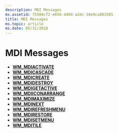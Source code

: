 ```yaml
---
description: MDI Messages
ms.assetid: 75504cf2-e656-440d-a2dc-16e9ca801565
title: MDI Messages
ms.topic: article
ms.date: 05/31/2018
---
```


# MDI Messages

-   [**WM\_MDIACTIVATE**](wm-mdiactivate.md)
-   [**WM\_MDICASCADE**](wm-mdicascade.md)
-   [**WM\_MDICREATE**](wm-mdicreate.md)
-   [**WM\_MDIDESTROY**](wm-mdidestroy.md)
-   [**WM\_MDIGETACTIVE**](wm-mdigetactive.md)
-   [**WM\_MDIICONARRANGE**](wm-mdiiconarrange.md)
-   [**WM\_MDIMAXIMIZE**](wm-mdimaximize.md)
-   [**WM\_MDINEXT**](wm-mdinext.md)
-   [**WM\_MDIREFRESHMENU**](wm-mdirefreshmenu.md)
-   [**WM\_MDIRESTORE**](wm-mdirestore.md)
-   [**WM\_MDISETMENU**](wm-mdisetmenu.md)
-   [**WM\_MDITILE**](wm-mditile.md)

 

 



